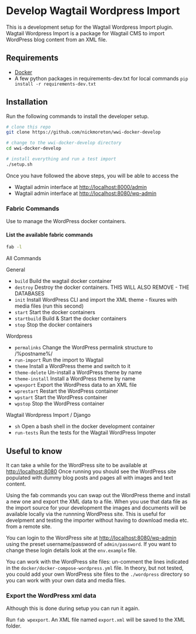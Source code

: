 # Develop Wagtail Wordpress Import

This is a development setup for the Wagtail Wordpress Import plugin. Wagtail Wordpress Import is a package for Wagtail CMS to import WordPress blog content from an XML file.

## Requirements

- [Docker](https://www.docker.com/products/docker-desktop)
- A few python packages in requirements-dev.txt for local commands `pip install -r requirements-dev.txt`

## Installation

Run the following commands to install the developer setup.

```bash
# clone this repo
git clone https://github.com/nickmoreton/wwi-docker-develop

# change to the wwi-docker-develop directory
cd wwi-docker-develop

# install everything and run a test import
./setup.sh
```

Once you have followed the above steps, you will be able to access the

- Wagtail admin interface at <http://localhost:8000/admin>
- Wagtail admin interface at  <http://localhost:8080/wp-admin>

### Fabric Commands

Use to manage the WordPress docker containers.

#### List the available fabric commands

```bash
fab -l
```

All Commands

General

- `build`           Build the wagtail docker container
- `destroy`         Destroy the docker containers. THIS WILL ALSO REMOVE - THE DATABASES
- `init`            Install WordPress CLI and import the XML theme - fixures with media files (run this second)
- `start`           Start the docker containers
- `startbuild`      Build & Start the docker containers
- `stop`            Stop the docker containers

Wordpress

- `permalinks`      Change the WordPress permalink structure to /%postname%/
- `run-import`      Run the import to Wagtail
- `theme`           Install a WordPress theme and switch to it
- `theme-delete`    Un-install a WordPress theme by name
- `theme-install`   Install a WordPress theme by name
- `wpexport`        Export the WordPress data to an XML file
- `wprestart`       Restart the WordPress container
- `wpstart`         Start the WordPress container
- `wpstop`          Stop the WordPress container

Wagtail Wordpress Import / Django

- `sh`              Open a bash shell in the docker development container
- `run-tests`       Run the tests for the Wagtail WordPress Impoter

## Useful to know

It can take a while for the WordPress site to be available at <http://localhost:8080> Once running you should see the WordPress site populated with dummy blog posts and pages all with images and text content.

Using the fab commands you can swap out the WordPress theme and install a new one and export the XML data to a file. When you use that data file as the import source for your development the images and documents will be available locally via the runnning WordPress site. This is useful for develpment and testing the importer without having to download media etc. from a remote site.

You can login to the WordPress site at <http://localhost:8080/wp-admin> using the preset username/password of `admin/password`. If you want to change these login details look at the `env.example` file.

You can work with the WordPress site files: un-comment the lines indicated in the `docker/docker-compose-wordpress.yml` file. In theory, but not tested, you could add your own WordPress site files to the `./wordpress` directory so you can work with your own data and media files.

### Export the WordPress xml data

Although this is done during setup you can run it again.

Run `fab wpexport`. An XML file named `export.xml` will be saved to the XML folder.
